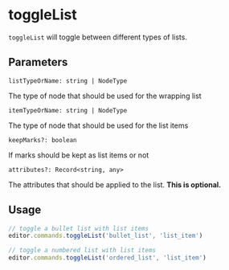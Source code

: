 # toggleList
`toggleList` will toggle between different types of lists.

## Parameters
`listTypeOrName: string | NodeType`

The type of node that should be used for the wrapping list

`itemTypeOrName: string | NodeType`

The type of node that should be used for the list items

`keepMarks?: boolean`

If marks should be kept as list items or not

`attributes?: Record<string, any>`

The attributes that should be applied to the list. **This is optional.**

## Usage
```js
// toggle a bullet list with list items
editor.commands.toggleList('bullet_list', 'list_item')

// toggle a numbered list with list items
editor.commands.toggleList('ordered_list', 'list_item')
```
